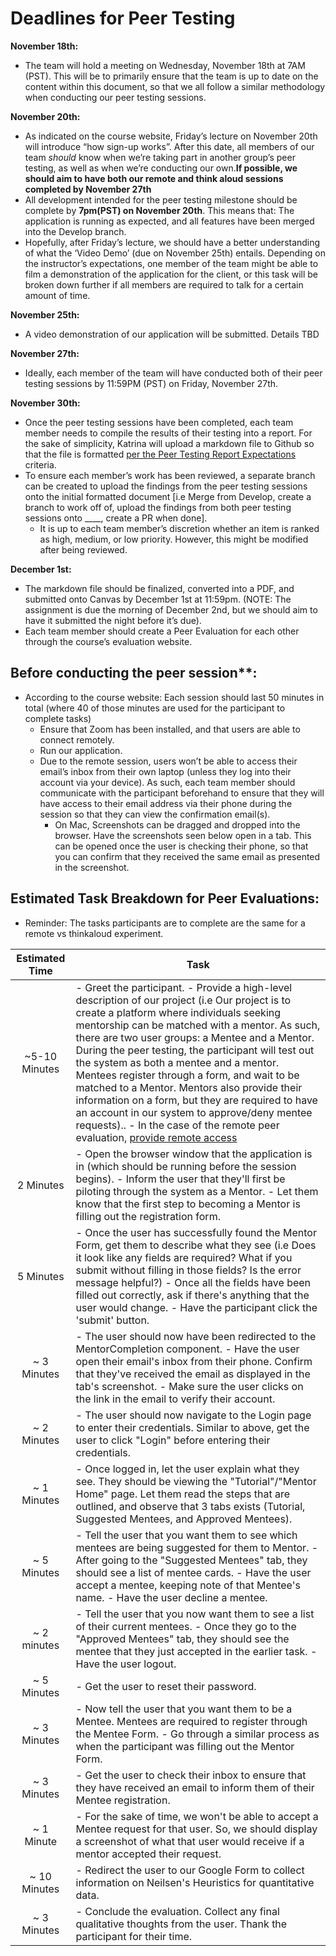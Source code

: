 # Deadlines for Peer Testing

**November 18th:**

- The team will hold a meeting on Wednesday, November 18th at 7AM (PST). This will be to primarily ensure that the team is up to date on the content within this document, so that we all follow a similar methodology when conducting our peer testing sessions.

**November 20th:**

- As indicated on the course website, Friday’s lecture on November 20th will introduce “how sign-up works”. After this date, all members of our team _should_ know when we’re taking part in another group’s peer testing, as well as when we’re conducting our own.**If possible, we should aim to have both our remote and think aloud sessions completed by November 27th**
- All development intended for the peer testing milestone should be complete by **7pm(PST) on November 20th**. This means that: The application is running as expected, and all features have been merged into the Develop branch.
- Hopefully, after Friday’s lecture, we should have a better understanding of what the ‘Video Demo’ (due on November 25th) entails. Depending on the instructor’s expectations, one member of the team might be able to film a demonstration of the application for the client, or this task will be broken down further if all members are required to talk for a certain amount of time.

**November 25th:**

- A video demonstration of our application will be submitted. Details TBD

**November 27th:**

- Ideally, each member of the team will have conducted both of their peer testing sessions by 11:59PM (PST) on Friday, November 27th.

**November 30th:**

- Once the peer testing sessions have been completed, each team member needs to compile the results of their testing into a report. For the sake of simplicity, Katrina will upload a markdown file to Github so that the file is formatted [per the Peer Testing Report Expectations](https://people.ok.ubc.ca/bowenhui/499/peertesting.html) criteria.
- To ensure each member’s work has been reviewed, a separate branch can be created to upload the findings from the peer testing sessions onto the initial formatted document [i.e Merge from Develop, create a branch to work off of, upload the findings from both peer testing sessions onto ____, create a PR when done].
  - It is up to each team member’s discretion whether an item is ranked as high, medium, or low priority. However, this might be modified after being reviewed.

**December 1st:**

- The markdown file should be finalized, converted into a PDF, and submitted onto Canvas by December 1st at 11:59pm. (NOTE: The assignment is due the morning of December 2nd, but we should aim to have it submitted the night before it’s due).
- Each team member should create a Peer Evaluation for each other through the course’s evaluation website.

## Before conducting the peer session\*\*:

- According to the course website: Each session should last 50 minutes in total (where 40 of those minutes are used for the participant to complete tasks)
  - Ensure that Zoom has been installed, and that users are able to connect remotely.
  - Run our application.
  - Due to the remote session, users won’t be able to access their email’s inbox from their own laptop (unless they log into their account via your device). As such, each team member should communicate with the participant beforehand to ensure that they will have access to their email address via their phone during the session so that they can view the confirmation email(s).
    - On Mac, Screenshots can be dragged and dropped into the browser. Have the screenshots seen below open in a tab. This can be opened once the user is checking their phone, so that you can confirm that they received the same email as presented in the screenshot.

## Estimated Task Breakdown for Peer Evaluations:

- Reminder: The tasks participants are to complete are the same for a remote vs thinkaloud experiment.

| Estimated Time | Task                                                                                                                                                                                                                                                                                                                                                                                                                                                                                                                                                                                                                                                                                                                              |
| :------------: | --------------------------------------------------------------------------------------------------------------------------------------------------------------------------------------------------------------------------------------------------------------------------------------------------------------------------------------------------------------------------------------------------------------------------------------------------------------------------------------------------------------------------------------------------------------------------------------------------------------------------------------------------------------------------------------------------------------------------------- |
| ~5-10 Minutes  | - Greet the participant. - Provide a high-level description of our project (i.e Our project is to create a platform where individuals seeking mentorship can be matched with a mentor. As such, there are two user groups: a Mentee and a Mentor. During the peer testing, the participant will test out the system as both a mentee and a mentor. Mentees register through a form, and wait to be matched to a Mentor. Mentors also provide their information on a form, but they are required to have an account in our system to approve/deny mentee requests).. - In the case of the remote peer evaluation, [provide remote access](https://support.zoom.us/hc/en-us/articles/201362673-Requesting-or-giving-remote-control) |
|   2 Minutes    | - Open the browser window that the application is in (which should be running before the session begins). - Inform the user that they'll first be piloting through the system as a Mentor. - Let them know that the first step to becoming a Mentor is filling out the registration form.                                                                                                                                                                                                                                                                                                                                                                                                                                         |
|   5 Minutes    | - Once the user has successfully found the Mentor Form, get them to describe what they see (i.e Does it look like any fields are required? What if you submit without filling in those fields? Is the error message helpful?) - Once all the fields have been filled out correctly, ask if there's anything that the user would change. - Have the participant click the 'submit' button.                                                                                                                                                                                                                                                                                                                                         |
|  ~ 3 Minutes   | - The user should now have been redirected to the MentorCompletion component. - Have the user open their email's inbox from their phone. Confirm that they've received the email as displayed in the tab's screenshot. - Make sure the user clicks on the link in the email to verify their account.                                                                                                                                                                                                                                                                                                                                                                                                                              |
|  ~ 2 Minutes   | - The user should now navigate to the Login page to enter their credentials. Similar to above, get the user to click "Login" before entering their credentials.                                                                                                                                                                                                                                                                                                                                                                                                                                                                                                                                                                   |
|  ~ 1 Minutes   | - Once logged in, let the user explain what they see. They should be viewing the "Tutorial"/"Mentor Home" page. Let them read the steps that are outlined, and observe that 3 tabs exists (Tutorial, Suggested Mentees, and Approved Mentees).                                                                                                                                                                                                                                                                                                                                                                                                                                                                                    |
|  ~ 5 Minutes   | - Tell the user that you want them to see which mentees are being suggested for them to Mentor. - After going to the "Suggested Mentees" tab, they should see a list of mentee cards. - Have the user accept a mentee, keeping note of that Mentee's name. - Have the user decline a mentee.                                                                                                                                                                                                                                                                                                                                                                                                                                      |
|  ~ 2 minutes   | - Tell the user that you now want them to see a list of their current mentees. - Once they go to the "Approved Mentees" tab, they should see the mentee that they just accepted in the earlier task. - Have the user logout.                                                                                                                                                                                                                                                                                                                                                                                                                                                                                                      |
|  ~ 5 Minutes   | - Get the user to reset their password.                                                                                                                                                                                                                                                                                                                                                                                                                                                                                                                                                                                                                                                                                           |
|  ~ 3 Minutes   | - Now tell the user that you want them to be a Mentee. Mentees are required to register through the Mentee Form. - Go through a similar process as when the participant was filling out the Mentor Form.                                                                                                                                                                                                                                                                                                                                                                                                                                                                                                                          |
|  ~ 3 Minutes   | - Get the user to check their inbox to ensure that they have received an email to inform them of their Mentee registration.                                                                                                                                                                                                                                                                                                                                                                                                                                                                                                                                                                                                       |
|   ~ 1 Minute   | - For the sake of time, we won't be able to accept a Mentee request for that user. So, we should display a screenshot of what that user would receive if a mentor accepted their request.                                                                                                                                                                                                                                                                                                                                                                                                                                                                                                                                         |
|  ~ 10 Minutes  | - Redirect the user to our Google Form to collect information on Neilsen's Heuristics for quantitative data.                                                                                                                                                                                                                                                                                                                                                                                                                                                                                                                                                                                                                      |
|  ~ 3 Minutes   | - Conclude the evaluation. Collect any final qualitative thoughts from the user. Thank the participant for their time.                                                                                                                                                                                                                                                                                                                                                                                                                                                                                                                                                                                                            |
